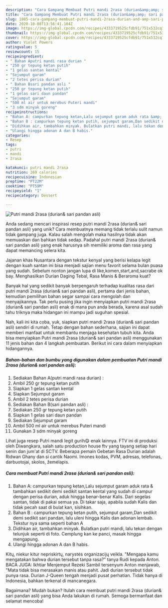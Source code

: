 ```yaml
---
description: "Cara Gampang Membuat Putri mandi 2rasa (durian&amp;amp; sari pandan asli) Anti Gagal"
title: "Cara Gampang Membuat Putri mandi 2rasa (durian&amp;amp; sari pandan asli) Anti Gagal"
slug: 1805-cara-gampang-membuat-putri-mandi-2rasa-durian-and-amp-sari-pandan-asli-anti-gagal
date: 2020-10-08T13:56:41.104Z
image: https://img-global.cpcdn.com/recipes/4333719525cfdb91/751x532cq70/putri-mandi-2rasa-durian-sari-pandan-asli-foto-resep-utama.jpg
thumbnail: https://img-global.cpcdn.com/recipes/4333719525cfdb91/751x532cq70/putri-mandi-2rasa-durian-sari-pandan-asli-foto-resep-utama.jpg
cover: https://img-global.cpcdn.com/recipes/4333719525cfdb91/751x532cq70/putri-mandi-2rasa-durian-sari-pandan-asli-foto-resep-utama.jpg
author: Violet Powers
ratingvalue: 5
reviewcount: 15
recipeingredient:
- " Bahan Aputri mandi rasa durian "
- "250 gr tepung ketan putih"
- "1 gelas santan kental"
- "Sejumput garam"
- "2 tetes perisa durian"
- " Bahan Bsari pandan asli "
- "250 gr tepung ketan putih"
- "1 gelas sari daun pandan"
- "Sejumput garam"
- "500 ml air untuk merebus Puteri mandi"
- "3 sdm minyak goreng"
recipeinstructions:
- "Bahan A: campurkan tepung ketan,Lalu sejumput garam aduk rata &amp; tambahkan sedikit demi sedikit santan kental yang sudah di campur dengan perisa durian, aduk hingga benar-benar Kalis. Dari segelas santan, tidak di pakai semua ya. Di takar saja, apabila sudah Kalis dan tidak pecah saat di bulat kan, sisihkan."
- "Bahan B : campurkan tepung ketan putih, sejumput garam,Dan sedikit demi sedikit sari pandan, lalu uleni hingga Kalis dan adonan lembab. Tekstur nya sama seperti bahan A"
- "Didihkan air, tambahkan minyak. Bulatkan putri mandi, lalu tekan dengan telunjuk seperti di foto. Cemplung kan ke panci, masak hingga mengapung."
- "Ulangi hingga adonan A dan B habis."
categories:
- Resep
tags:
- putri
- mandi
- 2rasa

katakunci: putri mandi 2rasa 
nutrition: 269 calories
recipecuisine: Indonesian
preptime: "PT22M"
cooktime: "PT59M"
recipeyield: "1"
recipecategory: Dessert

---
```



![Putri mandi 2rasa (durian&amp; sari pandan asli)](https://img-global.cpcdn.com/recipes/4333719525cfdb91/751x532cq70/putri-mandi-2rasa-durian-sari-pandan-asli-foto-resep-utama.jpg)

Anda sedang mencari inspirasi resep putri mandi 2rasa (durian&amp; sari pandan asli) yang unik? Cara membuatnya memang tidak terlalu sulit namun tidak gampang juga. Kalau salah mengolah maka hasilnya tidak akan memuaskan dan bahkan tidak sedap. Padahal putri mandi 2rasa (durian&amp; sari pandan asli) yang enak harusnya sih memiliki aroma dan rasa yang dapat memancing selera kita.

Jajanan khas Nusantara dengan tekstur kenyal yang berisi kelapa legit dengan kuah santan ini bisa menjadi sajian menu favorit selama bulan puasa yang sudah. Sebelum nonton jangan lupa di like,komen,start,and,sacrabe ok bay. Menghasilkan Durian Daging Tebal, Rasa Manis &amp; Beraroma kuat?

Banyak hal yang sedikit banyak berpengaruh terhadap kualitas rasa dari putri mandi 2rasa (durian&amp; sari pandan asli), pertama dari jenis bahan, kemudian pemilihan bahan segar sampai cara mengolah dan menyajikannya. Tak perlu pusing jika ingin menyiapkan putri mandi 2rasa (durian&amp; sari pandan asli) enak di mana pun anda berada, karena asal sudah tahu triknya maka hidangan ini mampu jadi suguhan spesial.


Nah, kali ini kita coba, yuk, siapkan putri mandi 2rasa (durian&amp; sari pandan asli) sendiri di rumah. Tetap dengan bahan sederhana, sajian ini dapat memberi manfaat untuk membantu menjaga kesehatan tubuh kita. Anda bisa menyiapkan Putri mandi 2rasa (durian&amp; sari pandan asli) menggunakan 11 jenis bahan dan 4 langkah pembuatan. Berikut ini cara dalam menyiapkan hidangannya.

<!--inarticleads1-->

##### Bahan-bahan dan bumbu yang digunakan dalam pembuatan Putri mandi 2rasa (durian&amp; sari pandan asli):

1. Sediakan  Bahan A(putri mandi rasa durian) :
1. Ambil 250 gr tepung ketan putih
1. Siapkan 1 gelas santan kental
1. Siapkan Sejumput garam
1. Ambil 2 tetes perisa durian
1. Sediakan  Bahan B(sari pandan asli) :
1. Sediakan 250 gr tepung ketan putih
1. Siapkan 1 gelas sari daun pandan
1. Sediakan Sejumput garam
1. Ambil 500 ml air untuk merebus Puteri mandi
1. Gunakan 3 sdm minyak goreng


Lihat juga resep Putri mandi legit gurih😋 enak lainnya. FTV ini di produksi oleh Diwangkara, salah satu production house ftv yang tayang setiap hari senin dan jum&#39;at di SCTV. Beberapa pemain Gebetan Rasa Durian adalah Ridwan Ghany dan si cantik Naomi. Imones kodas, PVM, adresas, telefonas, darbuotojai, skolos, žemėlapis. 

<!--inarticleads2-->

##### Cara membuat Putri mandi 2rasa (durian&amp; sari pandan asli):

1. Bahan A: campurkan tepung ketan,Lalu sejumput garam aduk rata &amp; tambahkan sedikit demi sedikit santan kental yang sudah di campur dengan perisa durian, aduk hingga benar-benar Kalis. Dari segelas santan, tidak di pakai semua ya. Di takar saja, apabila sudah Kalis dan tidak pecah saat di bulat kan, sisihkan.
1. Bahan B : campurkan tepung ketan putih, sejumput garam,Dan sedikit demi sedikit sari pandan, lalu uleni hingga Kalis dan adonan lembab. Tekstur nya sama seperti bahan A
1. Didihkan air, tambahkan minyak. Bulatkan putri mandi, lalu tekan dengan telunjuk seperti di foto. Cemplung kan ke panci, masak hingga mengapung.
1. Ulangi hingga adonan A dan B habis.


Kitų, niekur kitur nepriskirtų, narystės organizacijų veikla. &#34;Mengapa kamu mengatakan bahwa durian tersebut tanpa rasa?&#34; tanya Rudi kepada Anton. BACA JUGA: Ikhtiar Menjemput Rezeki Sambil tersenyum Anton menjawab, &#34;Mata tidak bisa merasakan manis atau pahit. Jadi durian tersebut tidak punya rasa. Durian J-Queen tengah menjadi pusat perhatian. Tidak hanya di Indonesia, bahkan terkenal di mancanegara. 

Bagaimana? Mudah bukan? Itulah cara membuat putri mandi 2rasa (durian&amp; sari pandan asli) yang bisa Anda lakukan di rumah. Semoga bermanfaat dan selamat mencoba!
